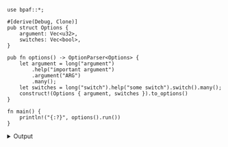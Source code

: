 
```no_run
use bpaf::*;

#[derive(Debug, Clone)]
pub struct Options {
    argument: Vec<u32>,
    switches: Vec<bool>,
}

pub fn options() -> OptionParser<Options> {
    let argument = long("argument")
        .help("important argument")
        .argument("ARG")
        .many();
    let switches = long("switch").help("some switch").switch().many();
    construct!(Options { argument, switches }).to_options()
}

fn main() {
    println!("{:?}", options().run())
}
```

<details><summary>Output</summary>

Help message describes all the parser combined

<div class='bpaf-doc'>
$ app --help<br>
<p><b>Usage</b>: <tt><b>app</b></tt> [<tt><b>--argument</b></tt>=<tt><i>ARG</i></tt>]... [<tt><b>--switch</b></tt>]...</p><p><div>
<b>Available options:</b></div><dl><dt><tt><b>    --argument</b></tt>=<tt><i>ARG</i></tt></dt>
<dd>important argument</dd>
<dt><tt><b>    --switch</b></tt></dt>
<dd>some switch</dd>
<dt><tt><b>-h</b></tt>, <tt><b>--help</b></tt></dt>
<dd>Prints help information</dd>
</dl>
</p>
<style>
div.bpaf-doc {
    padding: 14px;
    background-color:var(--code-block-background-color);
    font-family: "Source Code Pro", monospace;
    margin-bottom: 0.75em;
}
div.bpaf-doc dt { margin-left: 1em; }
div.bpaf-doc dd { margin-left: 3em; }
div.bpaf-doc dl { margin-top: 0; padding-left: 1em; }
div.bpaf-doc  { padding-left: 1em; }
</style>
</div>


And users can pass any combinations of options, resulting parser will handle them as long as they are valid


<div class='bpaf-doc'>
$ app --argument 10 --argument 20<br>
Options { argument: [10, 20], switches: [false] }
</div>


<div class='bpaf-doc'>
$ app --switch<br>
Options { argument: [], switches: [true] }
</div>


<div class='bpaf-doc'>
$ app --switch --switch --argument 20<br>
Options { argument: [20], switches: [true, true] }
</div>

</details>